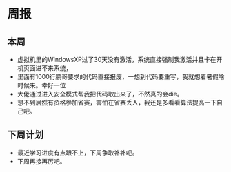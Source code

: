 #  周报 
##  本周 
* 虚拟机里的WindowsXP过了30天没有激活，系统直接强制我激活并且卡在开机页面进不来系统，   
* 里面有1000行鹏哥要求的代码直接报废，一想到代码要重写，我就想着暑假啥时候来。幸好一位   
* 大佬通过进入安全模式帮我把代码取出来了，不然真的会die。
* 想不到居然有资格参加省赛，害怕在省赛丢人，我还是多看看算法提高一下自己吧。
## 下周计划  
* 最近学习进度有点跟不上，下周争取补补吧。 
* 下周再接再厉吧。
